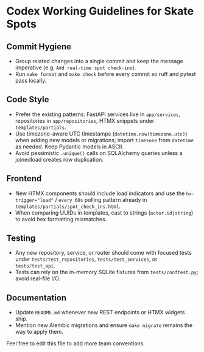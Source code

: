 # Codex Working Guidelines for Skate Spots

## Commit Hygiene
- Group related changes into a single commit and keep the message imperative (e.g. `Add real-time spot check-ins`).
- Run `make format` and `make check` before every commit so ruff and pytest pass locally.

## Code Style
- Prefer the existing patterns: FastAPI services live in `app/services`, repositories in `app/repositories`, HTMX snippets under `templates/partials`.
- Use timezone-aware UTC timestamps (`datetime.now(timezone.utc)`) when adding new models or migrations; import `timezone` from `datetime` as needed. Keep Pydantic models in ASCII.
- Avoid pessimistic `.unique()` calls on SQLAlchemy queries unless a joinedload creates row duplication.

## Frontend
- New HTMX components should include load indicators and use the `hx-trigger="load"` / `every 60s` polling pattern already in `templates/partials/spot_check_ins.html`.
- When comparing UUIDs in templates, cast to strings (`actor.id|string`) to avoid hex formatting mismatches.

## Testing
- Any new repository, service, or router should come with focused tests under `tests/test_repositories`, `tests/test_services`, or `tests/test_api`.
- Tests can rely on the in-memory SQLite fixtures from `tests/conftest.py`; avoid real-file I/O.

## Documentation
- Update `README.md` whenever new REST endpoints or HTMX widgets ship.
- Mention new Alembic migrations and ensure `make migrate` remains the way to apply them.

Feel free to edit this file to add more team conventions.
